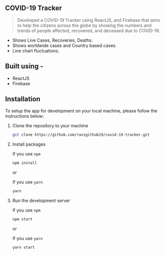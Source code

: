 ## COVID-19 Tracker

> Developed a COVID-19 Tracker using ReactJS, and Firebase that aims to help the citizens across the globe by showing the numbers and trends of people affected, recovered, and deceased due to COVID-19.

- Shows Live Cases, Recoveries, Deaths.
- Shows worldwide cases and Country based cases.
- Line chart fluctuations. 

## Built using -
* ReactJS
* Firebase

## Installation

To setup the app for development on your local machine, please follow the instructions below:

1. Clone the repository to your machine

   ```bash
   git clone https://github.com/ravigithub19/covid-19-tracker.git
   ```

2. Install packages

   If you use `npm`

   ```bash
   npm install
   ```

   or

   If you use `yarn`

   ```bash
   yarn
   ```

3. Run the development server

   If you use `npm`

   ```bash
   npm start
   ```

   or

   If you use `yarn`

   ```bash
   yarn start
   ```
   

